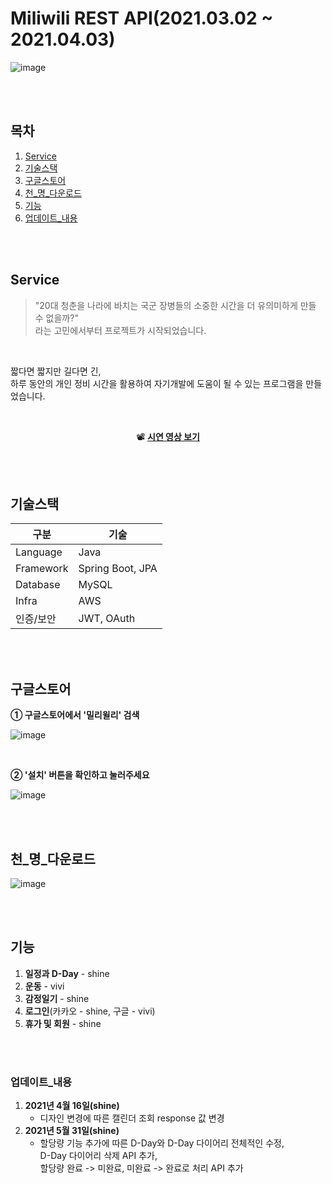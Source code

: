 # Miliwili REST API(2021.03.02 ~ 2021.04.03)

![image](https://user-images.githubusercontent.com/7114874/119609679-f439c100-be32-11eb-93f3-42bb12bbf8bf.png)


<br><br>


## 목차

1. [Service](#service)
2. [기술스택](#기술스택)
3. [구글스토어](#구글스토어)
4. [천_명_다운로드](#천_명_다운로드)
5. [기능](#기능)
6. [업데이트_내용](#업데이트_내용)


<br><br>


## Service

> "20대 청춘을 나라에 바치는 국군 장병들의 소중한 시간을 더 유의미하게 만들 수 없을까?"  
> 라는 고민에서부터 프로젝트가 시작되었습니다.

<br>

짧다면 짧지만 길다면 긴,  
하루 동안의 개인 정비 시간을 활용하여 자기개발에 도움이 될 수 있는 프로그램을 만들었습니다.

<br>

<div align="center">

  📽️ [**시연 영상 보기**](https://www.youtube.com/watch?v=QQCqkgfOb_8)

</div>


<br><br>

## 기술스택

| 구분       | 기술                     |
|------------|--------------------------|
| Language   | Java                     |
| Framework  | Spring Boot, JPA         |
| Database   | MySQL                    |
| Infra      | AWS                      |
| 인증/보안   | JWT, OAuth               |


<br><br>


## 구글스토어 

**① 구글스토어에서 '밀리윌리' 검색**

![image](https://user-images.githubusercontent.com/7114874/119633221-7aaecc80-be4c-11eb-8475-d2529e26692c.png)

<br>

**② '설치' 버튼을 확인하고 눌러주세요**

![image](https://user-images.githubusercontent.com/7114874/119633318-95814100-be4c-11eb-8ccb-82df768c098c.png)


<br><br>


## 천_명_다운로드
![image](https://user-images.githubusercontent.com/7114874/119636860-06762800-be50-11eb-9b70-6da73da6a8da.png)


<br><br>


## 기능
1. **일정과 D-Day** - shine
2. **운동** - vivi
3. **감정일기** - shine
4. **로그인**(카카오 - shine, 구글 - vivi)
5. **휴가 및 회원** - shine


<br><br>


### 업데이트_내용
1. **2021년 4월 16일(shine)**
    * 디자인 변경에 따른 캘린더 조회 response 값 변경
2. **2021년 5월 31일(shine)**    
    * 할당량 기능 추가에 따른 D-Day와 D-Day 다이어리 전체적인 수정, <br>
      D-Day 다이어리 삭제 API 추가, <br>
      할당량 완료 -> 미완료, 미완료 -> 완료로 처리 API 추가
      
